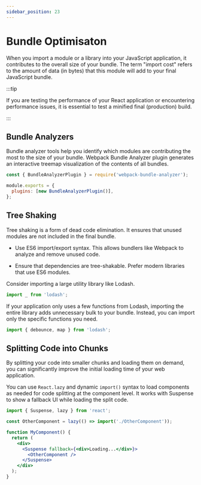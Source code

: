 ```yaml
---
sidebar_position: 23
---
```


# Bundle Optimisaton

When you import a module or a library into your JavaScript application, it
contributes to the overall size of your bundle. The term "import cost" refers to
the amount of data (in bytes) that this module will add to your final JavaScript
bundle.

:::tip

If you are testing the performance of your React application or encountering
performance issues, it is essential to test a minified final (production) build.

:::

## Bundle Analyzers

Bundle analyzer tools help you identify which modules are contributing the most
to the size of your bundle. Webpack Bundle Analyzer plugin generates an
interactive treemap visualization of the contents of all bundles.

```javascript
const { BundleAnalyzerPlugin } = require('webpack-bundle-analyzer');

module.exports = {
  plugins: [new BundleAnalyzerPlugin()],
};
```

## Tree Shaking

Tree shaking is a form of dead code elimination. It ensures that unused modules
are not included in the final bundle.

- Use ES6 import/export syntax. This allows bundlers like Webpack to analyze and
  remove unused code.

- Ensure that dependencies are tree-shakable. Prefer modern libraries that use
  ES6 modules.

Consider importing a large utility library like Lodash.

```javascript
import _ from 'lodash';
```

If your application only uses a few functions from Lodash, importing the entire
library adds unnecessary bulk to your bundle. Instead, you can import only the
specific functions you need.

```javascript
import { debounce, map } from 'lodash';
```

## Splitting Code into Chunks

By splitting your code into smaller chunks and loading them on demand, you can
significantly improve the initial loading time of your web application.

You can use `React.lazy` and dynamic `import()` syntax to load components as
needed for code splitting at the component level. It works with Suspense to show
a fallback UI while loading the split code.

```jsx
import { Suspense, lazy } from 'react';

const OtherComponent = lazy(() => import('./OtherComponent'));

function MyComponent() {
  return (
    <div>
      <Suspense fallback={<div>Loading...</div>}>
        <OtherComponent />
      </Suspense>
    </div>
  );
}
```
